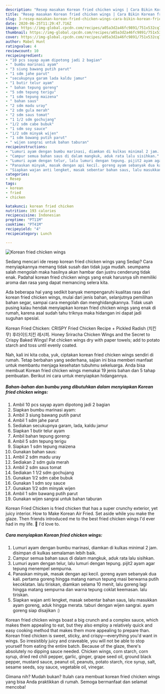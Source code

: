 ```yaml
---
description: "Resep masakan Korean fried chicken wings | Cara Bikin Korean fried chicken wings Yang Bisa Manjain Lidah"
title: "Resep masakan Korean fried chicken wings | Cara Bikin Korean fried chicken wings Yang Bisa Manjain Lidah"
slug: 3-resep-masakan-korean-fried-chicken-wings-cara-bikin-korean-fried-chicken-wings-yang-bisa-manjain-lidah
date: 2020-06-25T11:29:47.716Z
image: https://img-global.cpcdn.com/recipes/a05a3d2a46fc9891/751x532cq70/korean-fried-chicken-wings-foto-resep-utama.jpg
thumbnail: https://img-global.cpcdn.com/recipes/a05a3d2a46fc9891/751x532cq70/korean-fried-chicken-wings-foto-resep-utama.jpg
cover: https://img-global.cpcdn.com/recipes/a05a3d2a46fc9891/751x532cq70/korean-fried-chicken-wings-foto-resep-utama.jpg
author: Mabel Hunt
ratingvalue: 4
reviewcount: 10
recipeingredient:
- "10 pcs sayap ayam dipotong jadi 2 bagian"
- " bumbu marinasi ayam"
- "3 siung bawang putih parut"
- "1 sdm jahe parut"
- "secukupnya garam lada kaldu jamur"
- "1 butir telur ayam"
- " bahan tepung goreng"
- "5 sdm tepung terigu"
- "1 sdm tepung maizena"
- " bahan saus"
- "2 sdm madu uray"
- "2 sdm gula merah"
- "2 sdm saus tomat"
- "1 1/2 sdm gochujang"
- "1/2 sdm cabe bubuk"
- "1 sdm soy sauce"
- "1/2 sdm minyak wijen"
- "1 sdm bawang putih parut"
- " wijen sangrai untuk bahan taburan"
recipeinstructions:
- "Lumuri ayam dengan bumbu marinasi, diamkan di kulkas minimal 2 jam. disimpan di kulkas semalaman lebih baik."
- "Campur semua bahan saus di dalam mangkuk, aduk rata lalu sisihkan."
- "Lumuri ayam dengan telur, lalu lumuri dengan tepung. pijit2 ayam agar tepung menempel sempurna."
- "Panaskan minyak, masak dengan api kecil. goreng ayam sebanyak dua kali. pertama goreng hingga matang namun tepung masi berwarna putih kecoklatan. lalu tiriskan, diamkan selama 10 menit, lalu goreng lagi hingga matang sempurna dan warna tepung coklat keemasan. lalu tiriskan."
- "Siapkan wajan anti lengket, masak sebentar bahan saus, lalu masukkan ayam goreng, aduk hingga merata. taburi dengan wijen sangrai. ayam goreng siap disajikan :)"
categories:
- Resep
tags:
- korean
- fried
- chicken

katakunci: korean fried chicken 
nutrition: 193 calories
recipecuisine: Indonesian
preptime: "PT11M"
cooktime: "PT41M"
recipeyield: "4"
recipecategory: Lunch

---
```



![Korean fried chicken wings](https://img-global.cpcdn.com/recipes/a05a3d2a46fc9891/751x532cq70/korean-fried-chicken-wings-foto-resep-utama.jpg)

Sedang mencari ide resep korean fried chicken wings yang Sedap? Cara menyiapkannya memang tidak susah dan tidak juga mudah. seumpama salah mengolah maka hasilnya akan hambar dan justru cenderung tidak enak. Padahal korean fried chicken wings yang enak harusnya sih memiliki aroma dan rasa yang dapat memancing selera kita.

Ada beberapa hal yang sedikit banyak mempengaruhi kualitas rasa dari korean fried chicken wings, mulai dari jenis bahan, selanjutnya pemilihan bahan segar, sampai cara mengolah dan menghidangkannya. Tidak usah pusing kalau hendak menyiapkan korean fried chicken wings yang enak di rumah, karena asal sudah tahu triknya maka hidangan ini dapat jadi suguhan spesial.

Korean Fried Chicken: CRISPY Fried Chicken Recipe + Pickled Radish (치킨무) 후라이드치킨 레시피. Honey Sriracha Chicken Wings and the Secret to Crispy Baked Wings! Pat chicken wings dry with paper towels; add to potato starch and toss until evenly coated.


Nah, kali ini kita coba, yuk, ciptakan korean fried chicken wings sendiri di rumah. Tetap berbahan yang sederhana, sajian ini bisa memberi manfaat untuk membantu menjaga kesehatan tubuhmu sekeluarga. Anda bisa membuat Korean fried chicken wings memakai 19 jenis bahan dan 5 tahap pembuatan. Berikut ini cara untuk menyiapkan hidangannya.

<!--inarticleads1-->

##### Bahan-bahan dan bumbu yang dibutuhkan dalam menyiapkan Korean fried chicken wings:

1. Ambil 10 pcs sayap ayam dipotong jadi 2 bagian
1. Siapkan  bumbu marinasi ayam:
1. Ambil 3 siung bawang putih parut
1. Ambil 1 sdm jahe parut
1. Sediakan secukupnya garam, lada, kaldu jamur
1. Siapkan 1 butir telur ayam
1. Ambil  bahan tepung goreng:
1. Ambil 5 sdm tepung terigu
1. Siapkan 1 sdm tepung maizena
1. Gunakan  bahan saus:
1. Ambil 2 sdm madu uray
1. Sediakan 2 sdm gula merah
1. Ambil 2 sdm saus tomat
1. Sediakan 1 1/2 sdm gochujang
1. Gunakan 1/2 sdm cabe bubuk
1. Gunakan 1 sdm soy sauce
1. Gunakan 1/2 sdm minyak wijen
1. Ambil 1 sdm bawang putih parut
1. Gunakan  wijen sangrai untuk bahan taburan


Korean Fried Chicken is fried chicken that has a super crunchy exterior, yet juicy interior. How to Make Korean Air Fried. Set aside while you make the glaze. Then friends introduced me to the best fried chicken wings I&#39;d ever had in my life. 🙂 I&#39;d love to. 

<!--inarticleads2-->

##### Cara menyiapkan Korean fried chicken wings:

1. Lumuri ayam dengan bumbu marinasi, diamkan di kulkas minimal 2 jam. disimpan di kulkas semalaman lebih baik.
1. Campur semua bahan saus di dalam mangkuk, aduk rata lalu sisihkan.
1. Lumuri ayam dengan telur, lalu lumuri dengan tepung. pijit2 ayam agar tepung menempel sempurna.
1. Panaskan minyak, masak dengan api kecil. goreng ayam sebanyak dua kali. pertama goreng hingga matang namun tepung masi berwarna putih kecoklatan. lalu tiriskan, diamkan selama 10 menit, lalu goreng lagi hingga matang sempurna dan warna tepung coklat keemasan. lalu tiriskan.
1. Siapkan wajan anti lengket, masak sebentar bahan saus, lalu masukkan ayam goreng, aduk hingga merata. taburi dengan wijen sangrai. ayam goreng siap disajikan :)


Korean fried chicken wings boast a big crunch and a complex sauce, which makes them appealing to eat, but they also employ a relatively quick and easy cooking method that makes them more appealing to prepare than. Korean fried chicken is sweet, sticky, and crispy—everything you&#39;d want in wings. So irresistibly juicy and craveable, you will not be able to stop yourself from eating the entire batch. Because of the glaze, there&#39;s absolutely no dipping sauce needed. Chicken wings, corn starch, corn syrup, dried red chili pepper, garlic, ginger, grape seed oil, ground black pepper, mustard sauce, peanut oil, peanuts, potato starch, rice syrup, salt, sesame seeds, soy sauce, vegetable oil, vinegar. 

Gimana nih? Mudah bukan? Itulah cara membuat korean fried chicken wings yang bisa Anda praktikkan di rumah. Semoga bermanfaat dan selamat mencoba!

